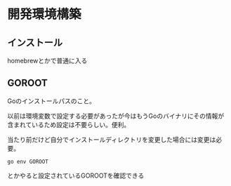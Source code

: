 # 開発環境構築

## インストール

homebrewとかで普通に入る

## GOROOT

Goのインストールパスのこと。

以前は環境変数で設定する必要があったが今はもうGoのバイナリにその情報が含まれているため設定は不要らしい。便利。

当たり前だけど自分でインストールディレクトリを変更した場合には変更は必要。

```
go env GOROOT
```

とかやると設定されているGOROOTを確認できる
